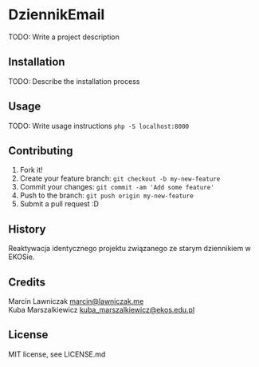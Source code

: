 # DziennikEmail
TODO: Write a project description

## Installation

TODO: Describe the installation process

## Usage

TODO: Write usage instructions
`php -S localhost:8000`

## Contributing

1. Fork it!
2. Create your feature branch: `git checkout -b my-new-feature`
3. Commit your changes: `git commit -am 'Add some feature'`
4. Push to the branch: `git push origin my-new-feature`
5. Submit a pull request :D

## History

Reaktywacja identycznego projektu związanego ze starym dziennikiem w EKOSie.

## Credits

Marcin Lawniczak <marcin@lawniczak.me> <br/>
Kuba Marszalkiewicz <kuba_marszalkiewicz@ekos.edu.pl>

## License

MIT license, see LICENSE.md